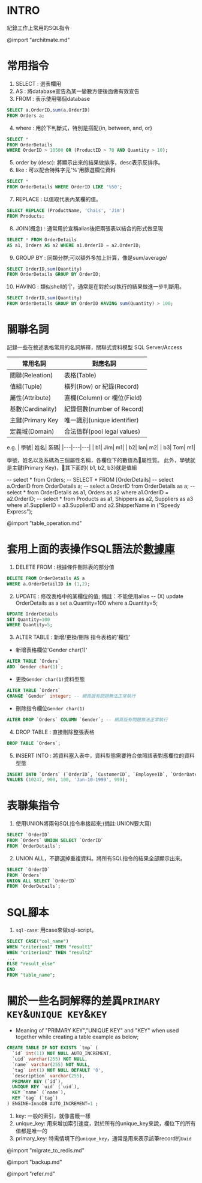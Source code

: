 # INTRO
紀錄工作上常用的SQL指令

<!-- architecture of mysql -->
@import "architmate.md"

# 常用指令
1. SELECT : 選表欄用
2. AS : 將database宣告為某一變數方便後面做有效宣告
3. FROM : 表示使用哪個database
```sql
SELECT a.OrderID,sum(a.OrderID)
FROM Orders a;
```

4. where : 用於下判斷式，特別是搭配{in, between, and, or}
```sql
SELECT *
FROM OrderDetails
WHERE OrderID > 10500 OR (ProductID > 70 AND Quantity > 10);
```

5. order by (desc): 將顯示出來的結果做排序，desc表示反排序。
6. like : 可以配合特殊字元'%'用篩選欄位資料
```sql
SELECT *
FROM OrderDetails WHERE OrderID LIKE '%50';
```
<!-- # 額外的SELECT語法 -->
7. REPLACE : 以值取代表內某欄的值。
```sql
SELECT REPLACE (ProductName, 'Chais', 'Jim')
FROM Products;
```
8. JOIN(概念) : 通常用於宣稱alias後把兩張表以結合的形式做呈現
```sql
SELECT * FROM OrderDetails
AS a1, Orders AS a2 WHERE a1.OrderID = a2.OrderID;
```
9. GROUP BY : 同類分群;可以額外多加上計算，像是sum/average/
```sql
SELECT OrderID,sum(Quantity)
FROM OrderDetails GROUP BY OrderID;
```
10. HAVING : 類似shell的'|'，通常是在對於sql執行的結果做進一步判斷用。
```sql
SELECT OrderID,sum(Quantity)
FROM OrderDetails GROUP BY OrderID HAVING sum(Quantity) > 100;
```

# 關聯名詞
記錄一些在敘述表格常用的名詞解釋，關聯式資料模型 SQL Server/Access

| 常用名詞| 對應名詞|
|---|---|
| 關聯(Releation)| 表格(Table)|
| 值組(Tuple)| 橫列(Row) or 紀錄(Record)|
| 屬性(Attribute) |直欄(Column) or 欄位(Field)|
| 基數(Cardinality)| 紀錄個數(number of Record)|
| 主鍵(Primary Key| 唯一識別(unique identifier)|
| 定義域(Domain)| 合法值群(pool legal values)|

e.g.
| 學號| 姓名| 系碼|
|---|---|---|
| b1| Jim| m1|
| b2| Ian| m2|
| b3| Tom| m1|

學號，姓名以及系碼為三個屬性名稱，各欄位下的數值為屬性質。
此外，學號就是主鍵(Primary Key)，其下面的{ b1, b2, b3}就是值組

-- select * from Orders;
-- SELECT * FROM [OrderDetails]
-- select a.OrderID from OrderDetails a;
-- select a.OrderID from OrderDetails as a;
-- select * from OrderDetails as a1, Orders as a2 where a1.OrderID = a2.OrderID;
-- select * from Products as a1, Shippers as a2, Suppliers as a3 where a1.SupplierID = a3.SupplierID and a2.ShipperName in ("Speedy Express");

<!-- advance operation for table -->
@import "table_operation.md"

# 套用上面的表操作SQL語法於[數據庫](https://www.w3schools.com/sql/trysql.asp?filename=trysql_op_in)
1. DELETE FROM : 根據條件刪除表的部分值
```sql
DELETE FROM OrderDetails AS a
WHERE a.OrderDetailID in (1,2);
```
2. UPDATE : 修改表格中的某欄位的值; 備註：不能使用alias -- (X) update OrderDetails as a set a.Quantity=100 where a.Quantity=5;
```sql
UPDATE OrderDetails
SET Quantity=100
WHERE Quantity=5;
```
3. ALTER TABLE : 新增/更換/刪除 指令表格的'欄位'
- 新增表格欄位'Gender char(1)' 
```sql
ALTER TABLE `Orders`
ADD `Gender char(1)`;
```
- 更換`Gender char(1)`資料型態
```sql
ALTER TABLE `Orders`
CHANGE `Gender` integer; -- 網頁版有問題無法正常執行
```
- 刪除指令欄位`Gender char(1)`
```sql
ALTER DROP `Orders` COLUMN `Gender`; -- 網頁版有問題無法正常執行
```
4. DROP TABLE : 直接刪除整張表格
```sql
DROP TABLE `Orders`;
```
5. INSERT INTO : 將資料塞入表中，資料型態需要符合依照該表對應欄位的資料型態
```sql
INSERT INTO `Orders` (`OrderID`, `CustomerID`, `EmployeeID`, `OrderDate`, `ShipperID`)
VALUES (10247, 900, 100, 'Jan-10-1999', 999);
```

# 表聯集指令
1. 使用UNION將兩句SQL指令串接起來;(備註:UNION要大寫)
```sql
SELECT `OrderID`
FROM `Orders` UNION SELECT `OrderID`
FROM `OrderDetails`;
```

2. UNION ALL，不篩選掉重複資料。將所有SQL指令的結果全部顯示出來。
```sql
SELECT `OrderID`
FROM `Orders` 
UNION ALL SELECT `OrderID` 
FROM `OrderDetails`;
```

# SQL腳本
1. `sql-case`: 用case來做sql-script。
```sql
SELECT CASE("col_name")
WHEN "criterion1" THEN "result1"
WHEN "criterion2" THEN "result2"
...
ELSE "result_else"
END
FROM "table_name";
```

# 關於一些名詞解釋的差異`PRIMARY KEY`&`UNIQUE KEY`&`KEY`
- Meaning of "PRIMARY KEY","UNIQUE KEY" and "KEY" when used together while creating a table
example as below;
```sql
CREATE TABLE IF NOT EXISTS `tmp` (
  `id` int(11) NOT NULL AUTO_INCREMENT,
  `uid` varchar(255) NOT NULL,
  `name` varchar(255) NOT NULL,
  `tag` int(1) NOT NULL DEFAULT '0',
  `description` varchar(255),
  PRIMARY KEY (`id`),
  UNIQUE KEY `uid` (`uid`),
  KEY `name` (`name`),
  KEY `tag` (`tag`)
) ENGINE=InnoDB AUTO_INCREMENT=1 ;
```

1. key: 一般的索引，就像書籤一樣
2. unique_key: 用來增加索引速度，對於所有的unique_key來說，欄位下的所有值都是唯一的
3. primary_key: 特需情境下的`unique_key`，通常是用來表示該筆record的`Uuid`

<!-- use mysql migrate to redis as example -->
@import "migrate_to_redis.md"
<!-- mysql-command and backup -->
@import "backup.md"
<!-- refer ... -->
@import "refer.md"
